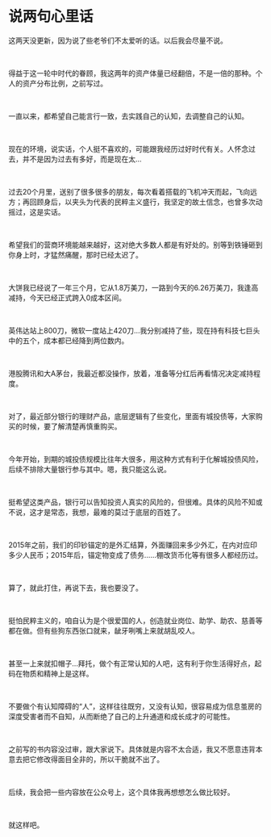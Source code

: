 # 说两句心里话

<p style="visibility: visible;">这两天没更新，因为说了些老爷们不太爱听的话。以后我会尽量不说。</p><p style="visibility: visible;"><br style="visibility: visible;"></p><p style="visibility: visible;">得益于这一轮中时代的眷顾，我这两年的资产体量已经翻倍，不是一倍的那种。个人的资产分布比例，之前写过。</p><p style="visibility: visible;"><br style="visibility: visible;"></p><p style="visibility: visible;">一直以来，都希望自己能言行一致，去实践自己的认知，去调整自己的认知。</p><p style="visibility: visible;"><br style="visibility: visible;"></p><p style="visibility: visible;">现在的环境，说实话，个人挺不喜欢的，可能跟我经历过好时代有关。人怀念过去，并不是因为过去有多好，而是现在太…</p><p style="visibility: visible;"><br style="visibility: visible;"></p><p style="visibility: visible;">过去20个月里，送别了很多很多的朋友，每次看着搭载的飞机冲天而起，飞向远方；再回顾身后，以夹头为代表的民粹主义盛行，我坚定的故土信念，也曾多次动摇过，这是实话。</p><p style="visibility: visible;"><br style="visibility: visible;"></p><p style="visibility: visible;">希望我们的营商环境能越来越好，这对绝大多数人都是有好处的。别等到铁锤砸到你身上时，才猛然痛醒，那时已经太迟了。</p><p style="visibility: visible;"><br style="visibility: visible;"></p><p style="visibility: visible;">大饼我已经说了一年三个月，它从1.8万美刀，一路到今天的6.26万美刀，我逢高减持，今天已经正式跨入0成本区间。</p><p style="visibility: visible;"><br style="visibility: visible;"></p><p style="visibility: visible;">英伟达站上800刀，微软一度站上420刀…我分别减持了些，现在持有科技七巨头中的五个，成本都已经降到两位数内。</p><p style="visibility: visible;"><br style="visibility: visible;"></p><p style="visibility: visible;">港股腾讯和大A茅台，我最近都没操作，放着，准备等分红后再看情况决定减持程度。</p><p style="visibility: visible;"><br style="visibility: visible;"></p><p style="visibility: visible;">对了，最近部分银行的理财产品，底层逻辑有了些变化，里面有城投债等，大家购买的时候，要了解清楚再慎重购买。</p><p style="visibility: visible;"><br style="visibility: visible;"></p><p style="visibility: visible;">今年开始，到期的城投债规模比往年大很多，用这种方式有利于化解城投债风险，后续不排除大量银行参与其中。嗯，我只能这么说。</p><p style="visibility: visible;"><br style="visibility: visible;"></p><p style="visibility: visible;">挺希望这类产品，银行可以告知投资人真实的风险的，但很难。具体的风险不知或不说，这才是常态，我想，最难的莫过于底层的百姓了。</p><p style="visibility: visible;"><br style="visibility: visible;"></p><p style="visibility: visible;">2015年之前，我们的印钞锚定的是外汇结算，外面赚回来多少外汇，在内对应印多少人民币；2015年后，锚定物变成了债务……棚改货币化等有很多人都经历过。</p><p style="visibility: visible;"><br style="visibility: visible;"></p><p style="visibility: visible;">算了，就此打住，再说下去，我也要没了。</p><p style="visibility: visible;"><br style="visibility: visible;"></p><p style="visibility: visible;">挺怕民粹主义的，咱自认为是个很爱国的人，创造就业岗位、助学、助农、慈善等都在做。但有些狗东西张口就来，龇牙咧嘴上来就胡乱咬人。</p><p><br></p><p>甚至一上来就扣帽子…拜托，做个有正常认知的人吧，这有利于你生活得好点，起码在物质和精神上是这样。</p><p><br></p><p>不要做个有认知障碍的“人”，这样往往既穷，又没有认知，很容易成为信息茧房的深度受害者而不自知，从而断绝了自己的上升通道和成长成才的可能性。</p><p><br></p><p>之前写的书内容没过审，跟大家说下。具体就是内容不太合适，我又不愿意违背本意去把它修改得面目全非的，所以干脆就不出了。</p><p><br></p><p>后续，我会把一些内容放在公众号上，这个具体我再想想怎么做比较好。</p><p><br></p><p>就这样吧。</p><p style="display: none;"><mp-style-type data-value="10000"></mp-style-type></p>
